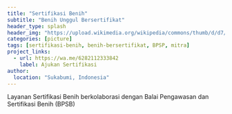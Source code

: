 ```yaml
---
title: "Sertifikasi Benih"
subtitle: "Benih Unggul Bersertifikat"
header_type: splash
header_img: "https://upload.wikimedia.org/wikipedia/commons/thumb/d/d7/Acueducto_Segovia_noche.JPG/1024px-Acueducto_Segovia_noche.JPG"
categories: [picture]
tags: [sertifikasi-benih, benih-bersertifikat, BPSP, mitra]
project_links:
  - url: https://wa.me/6282112333842
    label: Ajukan Sertifikasi
author:
  location: "Sukabumi, Indonesia"
---
```


Layanan Sertifikasi Benih berkolaborasi dengan Balai Pengawasan dan Sertifikasi Benih (BPSB)

